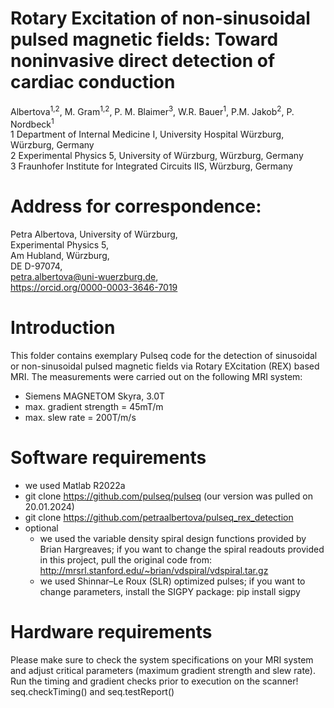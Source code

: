 # Rotary Excitation of non-sinusoidal pulsed magnetic fields: Toward noninvasive direct detection of cardiac conduction
Albertova<sup>1,2</sup>, M. Gram<sup>1,2</sup>, P. M. Blaimer<sup>3</sup>, W.R. Bauer<sup>1</sup>, P.M. Jakob<sup>2</sup>, P. Nordbeck<sup>1</sup>  
1 Department of Internal Medicine I, University Hospital Würzburg, Würzburg, Germany  
2 Experimental Physics 5, University of Würzburg, Würzburg, Germany  
3 Fraunhofer Institute for Integrated Circuits IIS, Würzburg, Germany  

# Address for correspondence:
Petra Albertova, University of Würzburg,  
Experimental Physics 5,  
Am Hubland, Würzburg,  
DE D-97074,  
petra.albertova@uni-wuerzburg.de,  
https://orcid.org/0000-0003-3646-7019

# Introduction
This folder contains exemplary Pulseq code for the detection of sinusoidal or non-sinusoidal pulsed magnetic fields via Rotary EXcitation (REX) based MRI. The measurements were carried out on the following MRI system:
- Siemens MAGNETOM Skyra, 3.0T
- max. gradient strength = 45mT/m
- max. slew rate = 200T/m/s

# Software requirements
- we used Matlab R2022a
- git clone https://github.com/pulseq/pulseq (our version was pulled on 20.01.2024)
- git clone https://github.com/petraalbertova/pulseq_rex_detection
- optional
	- we used the variable density spiral design functions provided by Brian Hargreaves; if you want to change the spiral readouts provided in this project, pull the original code from: http://mrsrl.stanford.edu/~brian/vdspiral/vdspiral.tar.gz
	- we used Shinnar–Le Roux (SLR) optimized pulses; if you want to change parameters, install the SIGPY package: pip install sigpy
	
# Hardware requirements
Please make sure to check the system specifications on your MRI system and adjust critical parameters (maximum gradient strength and slew rate). Run the timing and gradient checks prior to execution on the scanner! seq.checkTiming() and seq.testReport()
